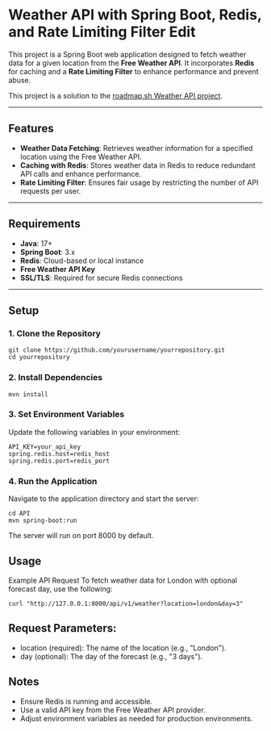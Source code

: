# Weather API with Spring Boot, Redis, and Rate Limiting Filter Edit

This project is a Spring Boot web application designed to fetch weather data for a given location from the **Free Weather API**. It incorporates **Redis** for caching and a **Rate Limiting Filter** to enhance performance and prevent abuse.

This project is a solution to the [roadmap.sh Weather API project](https://roadmap.sh/projects/weather-api-wrapper-service).

---

## **Features**

- **Weather Data Fetching**: Retrieves weather information for a specified location using the Free Weather API.  
- **Caching with Redis**: Stores weather data in Redis to reduce redundant API calls and enhance performance.  
- **Rate Limiting Filter**: Ensures fair usage by restricting the number of API requests per user.  

---

## **Requirements**

- **Java**: 17+  
- **Spring Boot**: 3.x  
- **Redis**: Cloud-based or local instance  
- **Free Weather API Key**  
- **SSL/TLS**: Required for secure Redis connections  

---

## **Setup**

### **1. Clone the Repository**
```
git clone https://github.com/yourusername/yourrepository.git
cd yourrepository
```
### **2. Install Dependencies**
```
mvn install
```
### **3. Set Environment Variables**
Update the following variables in your environment:
```
API_KEY=your_api_key
spring.redis.host=redis_host
spring.redis.port=redis_port
```
### **4. Run the Application**
Navigate to the application directory and start the server:
```
cd API
mvn spring-boot:run
```
The server will run on port 8000 by default.

## Usage
Example API Request
To fetch weather data for London with optional forecast day, use the following:
```
curl "http://127.0.0.1:8000/api/v1/weather?location=london&day=3"
```

## Request Parameters:
* location (required): The name of the location (e.g., "London").
* day (optional): The day of the forecast (e.g., "3 days").

## Notes
* Ensure Redis is running and accessible.
* Use a valid API key from the Free Weather API provider.
* Adjust environment variables as needed for production environments.
